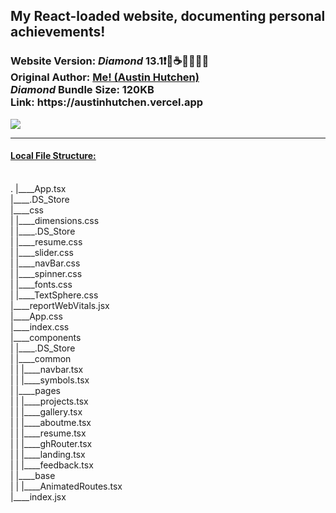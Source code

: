 <h2>My React-loaded website, documenting personal achievements!</h2>  <h3>Website Version: <i>Diamond</i> <b> 13.1❗️💎☕️🎉👨🏾‍💻 </b> 
<br/> Original Author: <u><b>Me! (Austin Hutchen) </b></u> 
<br/>  <i> Diamond </i>Bundle Size: <b> 120KB </b>
<br/> Link: <b> https://austinhutchen.vercel.app </b>
 </h3>
 <img src ="https://github.com/austinhutchen/austinscode/assets/93489691/e1a761ab-9025-442f-a739-b883f5b69745"/>


<hr/>
 <u> <h4> Local File Structure: </h4> </u> <br/>
. 
|____App.tsx <br/>
|____.DS_Store <br/>
|____css <br/>
| |____dimensions.css <br/>
| |____.DS_Store <br/>
| |____resume.css <br/>
| |____slider.css <br/>
| |____navBar.css <br/>
| |____spinner.css <br/>
| |____fonts.css <br/>
| |____TextSphere.css <br/>
|____reportWebVitals.jsx <br/>
|____App.css <br/>
|____index.css <br/>
|____components <br/>
| |____.DS_Store <br/>
| |____common <br/>
| | |____navbar.tsx <br/>
| | |____symbols.tsx <br/>
| |____pages <br/>
| | |____projects.tsx <br/>
| | |____gallery.tsx <br/>
| | |____aboutme.tsx <br/>
| | |____resume.tsx <br/>
| | |____ghRouter.tsx <br/>
| | |____landing.tsx <br/>
| | |____feedback.tsx <br/>
| |____base <br/>
| | |____AnimatedRoutes.tsx <br/>
|____index.jsx <br/>
